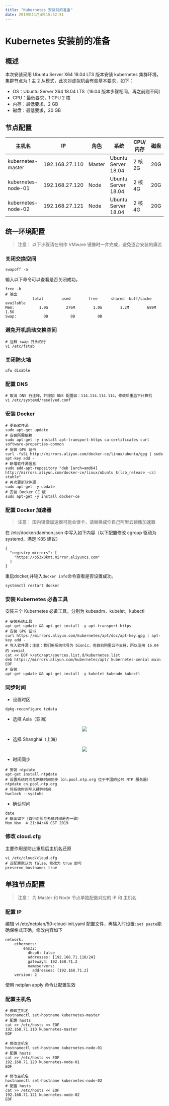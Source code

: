 ```yaml
---
title: "Kubernetes 安装前的准备"
date: 2019年11月4日15:52:51
---
```

# Kubernetes 安装前的准备
## 概述
本次安装采用 Ubuntu Server X64 18.04 LTS 版本安装 kubernetes 集群环境，集群节点为 1 主 2 从模式，此次对虚拟机会有些基本要求，如下：

- OS：Ubuntu Server X64 18.04 LTS（16.04 版本步骤相同，再之前则不同）
- CPU：最低要求，1 CPU 2 核
- 内存：最低要求，2 GB
- 磁盘：最低要求，20 GB

## 节点配置
| 主机名                  | IP                 | 角色     | 系统                   | CPU/内存 | 磁盘  |
|----------------------|--------------------|--------|----------------------|--------|-----|
| kubernetes\-master   | 192\.168\.27\.110 | Master | Ubuntu Server 18\.04 | 2 核 2G | 20G |
| kubernetes\-node\-01 | 192\.168\.27\.120 | Node   | Ubuntu Server 18\.04 | 2 核 4G | 20G |
| kubernetes\-node\-02 | 192\.168\.27\.121 | Node   | Ubuntu Server 18\.04 | 2 核 4G | 20G |

## 统一环境配置
> 注意： 以下步骤请在制作 VMware 镜像时一并完成，避免逐台安装的痛苦

### 关闭交换空间
```
swapoff -a
```
输入以下命令可以查看是否关闭成功。
```
free -h
# 输出
            total        used        free      shared  buff/cache   available
Mem:           1.9G        276M        1.0G        1.2M        689M        1.5G
Swap:            0B          0B          0B
```
### 避免开机启动交换空间
```
# 注释 swap 开头的行
vi /etc/fstab
```
### 关闭防火墙
```
ufw disable
```
### 配置 DNS
```
# 取消 DNS 行注释，并增加 DNS 配置如：114.114.114.114，修改后重启下计算机
vi /etc/systemd/resolved.conf
```
### 安装 Docker
```
# 更新软件源
sudo apt-get update
# 安装所需依赖
sudo apt-get -y install apt-transport-https ca-certificates curl software-properties-common
# 安装 GPG 证书
curl -fsSL http://mirrors.aliyun.com/docker-ce/linux/ubuntu/gpg | sudo apt-key add -
# 新增软件源信息
sudo add-apt-repository "deb [arch=amd64] http://mirrors.aliyun.com/docker-ce/linux/ubuntu $(lsb_release -cs) stable"
# 再次更新软件源
sudo apt-get -y update
# 安装 Docker CE 版
sudo apt-get -y install docker-ce
```
### 配置 Docker 加速器
> 注意： 国内镜像加速器可能会很卡，请替换成你自己阿里云镜像加速器

在 /etc/docker/daemon.json 中写入如下内容（以下配置修改 cgroup 驱动为 systemd，满足 K8S 建议）
```
{
  "registry-mirrors": [
    "https://o53x0kmt.mirror.aliyuncs.com"
  ]
}
```
重启docker,并输入`docker info`命令查看是否设置成功。
```
systemctl restart docker
```
### 安装 Kubernetes 必备工具
安装三个 Kubernetes 必备工具，分别为 kubeadm，kubelet，kubectl
```
# 安装系统工具
apt-get update && apt-get install -y apt-transport-https
# 安装 GPG 证书
curl https://mirrors.aliyun.com/kubernetes/apt/doc/apt-key.gpg | apt-key add -
# 写入软件源；注意：我们用系统代号为 bionic，但目前阿里云不支持，所以沿用 16.04 的 xenial
cat << EOF >/etc/apt/sources.list.d/kubernetes.list
deb https://mirrors.aliyun.com/kubernetes/apt/ kubernetes-xenial main
EOF
# 安装
apt-get update && apt-get install -y kubelet kubeadm kubectl
```

### 同步时间
- 设置时区
```
dpkg-reconfigure tzdata
```
- 选择 Asia（亚洲）
<div align="center">
<img src="http://ww1.sinaimg.cn/large/007Rnr4nly1g8m2dhvzq1j31fu0gjq38.jpg">
</div>

- 选择 Shanghai（上海）

<div align="center">
<img src="http://ww1.sinaimg.cn/large/007Rnr4nly1g8m2e2bghtj30nn0o0aaj.jpg">
</div>

- 时间同步
```
# 安装 ntpdate
apt-get install ntpdate
# 设置系统时间与网络时间同步（cn.pool.ntp.org 位于中国的公共 NTP 服务器）
ntpdate cn.pool.ntp.org
# 将系统时间写入硬件时间
hwclock --systohc
```
- 确认时间
```
date
# 输出如下（自行对照与系统时间是否一致）
Mon Nov  4 21:04:46 CST 2019
```

### 修改 cloud.cfg
主要作用是防止重启后主机名还原
```
vi /etc/cloud/cloud.cfg
# 该配置默认为 false，修改为 true 即可
preserve_hostname: true
```

## 单独节点配置
> 注意： 为 Master 和 Node 节点单独配置对应的 IP 和 主机名

### 配置 IP
编辑 vi /etc/netplan/50-cloud-init.yaml 配置文件，再输入时设置`:set paste`能确保格式正确。修改内容如下
```
network:
    ethernets:
        ens32:
          dhcp6: false
          addresses: [192.168.71.110/24]
          gateway4: 192.168.71.2
          nameservers:
            addresses: [192.168.71.2]
    version: 2
```
使用 netplan apply 命令让配置生效

### 配置主机名
```
# 修改主机名
hostnamectl set-hostname kubernetes-master
# 配置 hosts
cat >> /etc/hosts << EOF
192.168.71.110 kubernetes-master
EOF
```
```
# 修改主机名
hostnamectl set-hostname kubernetes-node-01
# 配置 hosts
cat >> /etc/hosts << EOF
192.168.71.120 kubernetes-node-01
EOF
```

```
# 修改主机名
hostnamectl set-hostname kubernetes-node-02
# 配置 hosts
cat >> /etc/hosts << EOF
192.168.71.121 kubernetes-node-02
EOF
```
